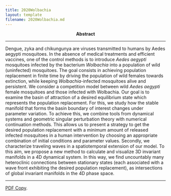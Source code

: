 ```yaml
---
title: 2020Wolbachia
layout: template
filename: 2020Wolbachia.md
--- 
```

<p align="center">
<b>Abstract</b>
</p>


***
Dengue, zyka and chikungunya are viruses transmitted to humans by Aedes aegypti mosquitoes. In the absence of medical treatments and efficient vaccines, one of the control methods is to introduce <i>Aedes aegypti</i> mosquitoes infected by the bacterium <i>Wolbachia</i>  into a population of wild (uninfected) mosquitoes. The goal consists in achieving population replacement in finite time by driving the population of wild females towards extinction, while keeping <i>Wolbachia</i>-infected mosquitoes alive and persistent. 
We consider a competition model between wild <i>Aedes aegypti</i> female mosquitoes and those infected with  Wolbachia. Our goal is to examine the basin of attraction of a desired equilibrium state which represents the population replacement. For this, we study how the stable manifold that forms the basin boundary of interest changes under parameter variation. To achieve this, we combine tools from dynamical systems and geometric singular perturbation theory with numerical continuation methods. This allows us to present a strategy to get the desired population replacement with a minimum amount of released infected mosquitoes in a human intervention by choosing an appropriate combination of initial conditions and parameter values. Secondly, we characterize traveling waves in a spatiotemporal extension of our model. To this aim, we propose a new method to calculate and visualize 3D invariant manifolds in a 4D dynamical system.  In this way, we find uncountably many heteroclinic connections between stationary states (each associated with a wave front exhibiting the desired population replacement), as intersections of global invariant manifolds in the 4D phase space.

***

[PDF Copy](/assets/files/camv_wolbachia.pdf).
